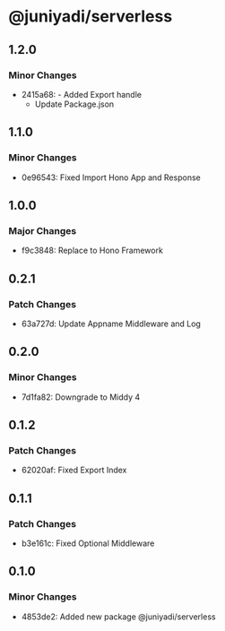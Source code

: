 # @juniyadi/serverless

## 1.2.0

### Minor Changes

- 2415a68: - Added Export handle
  - Update Package.json

## 1.1.0

### Minor Changes

- 0e96543: Fixed Import Hono App and Response

## 1.0.0

### Major Changes

- f9c3848: Replace to Hono Framework

## 0.2.1

### Patch Changes

- 63a727d: Update Appname Middleware and Log

## 0.2.0

### Minor Changes

- 7d1fa82: Downgrade to Middy 4

## 0.1.2

### Patch Changes

- 62020af: Fixed Export Index

## 0.1.1

### Patch Changes

- b3e161c: Fixed Optional Middleware

## 0.1.0

### Minor Changes

- 4853de2: Added new package @juniyadi/serverless

